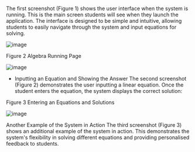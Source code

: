 The first screenshot (Figure 1) shows the user interface when the system is running. This is the main screen students will see when they launch the application. The interface is designed to be simple and intuitive, allowing students to easily navigate through the system and input equations for solving.


 ![image](https://github.com/user-attachments/assets/ac32184c-2bdd-47d1-8513-bd2068b174c9)

Figure 2 Algebra Running Page



![image](https://github.com/user-attachments/assets/00543f1d-d45f-4c4a-b7ed-eff8edf0ba67)






-	Inputting an Equation and Showing the Answer
The second screenshot (Figure 2) demonstrates the user inputting a linear equation. Once the student enters the equation, the system displays the correct solution:
 
Figure 3 Entering an Equations and Solutions





![image](https://github.com/user-attachments/assets/5c0b059a-4bb5-41b5-b426-075444ff6c13)




Another Example of the System in Action
The third screenshot (Figure 3) shows an additional example of the system in action. This demonstrates the system's flexibility in solving different equations and providing personalised feedback to students.
 
